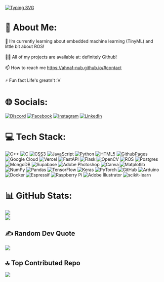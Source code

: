 [![Typing SVG](https://readme-typing-svg.demolab.com/?font=Fira+Code&pause=1000&width=1024&lines=Talk+is+cheap%2C+show+me+the+code.;A+commit+a+day+keeps+the+void+at+bay.&center=true&size=27&color=36bcf7)](https://git.io/typing-svg)
# 💫 About Me:
🌱 I’m currently learning about embedded machine learning (TinyML) and little bit about ROS!<br><br>👨‍💻 All of my projects are available at: definitely Github!<br><br>📫 How to reach me https://ahnaf-nub.github.io/#contact <br><br>⚡ Fun fact Life's greatn't :V

# 🌐 Socials:
[![Discord](https://img.shields.io/badge/Discord-%237289DA.svg?logo=discord&logoColor=white)](https://discord.gg/mein__kampf) [![Facebook](https://img.shields.io/badge/Facebook-%231877F2.svg?logo=Facebook&logoColor=white)](https://facebook.com/mirmdabidulhaq.ahnaf) [![Instagram](https://img.shields.io/badge/Instagram-%23E4405F.svg?logo=Instagram&logoColor=white)](https://instagram.com/ahnaf.4o4) [![LinkedIn](https://img.shields.io/badge/LinkedIn-%230077B5.svg?logo=linkedin&logoColor=white)](https://linkedin.com/in/mir-muhammad-abidul-haq-ahnaf-9871a9273/) 

# 💻 Tech Stack:
![C++](https://img.shields.io/badge/c++-%2300599C.svg?style=flat&logo=c%2B%2B&logoColor=white) ![C](https://img.shields.io/badge/c-%2300599C.svg?style=flat&logo=c&logoColor=white) ![CSS3](https://img.shields.io/badge/css3-%231572B6.svg?style=flat&logo=css3&logoColor=white) ![JavaScript](https://img.shields.io/badge/javascript-%23323330.svg?style=flat&logo=javascript&logoColor=%23F7DF1E) ![Python](https://img.shields.io/badge/python-3670A0?style=flat&logo=python&logoColor=ffdd54) ![HTML5](https://img.shields.io/badge/html5-%23E34F26.svg?style=flat&logo=html5&logoColor=white) ![GithubPages](https://img.shields.io/badge/github%20pages-121013?style=flat&logo=github&logoColor=white) ![Google Cloud](https://img.shields.io/badge/GoogleCloud-%234285F4.svg?style=flat&logo=google-cloud&logoColor=white) ![Vercel](https://img.shields.io/badge/vercel-%23000000.svg?style=flat&logo=vercel&logoColor=white) ![FastAPI](https://img.shields.io/badge/FastAPI-005571?style=flat&logo=fastapi) ![Flask](https://img.shields.io/badge/flask-%23000.svg?style=flat&logo=flask&logoColor=white) ![OpenCV](https://img.shields.io/badge/opencv-%23white.svg?style=flat&logo=opencv&logoColor=white) ![ROS](https://img.shields.io/badge/ros-%230A0FF9.svg?style=flat&logo=ros&logoColor=white) ![Postgres](https://img.shields.io/badge/postgres-%23316192.svg?style=flat&logo=postgresql&logoColor=white) ![MongoDB](https://img.shields.io/badge/MongoDB-%234ea94b.svg?style=flat&logo=mongodb&logoColor=white) ![Supabase](https://img.shields.io/badge/Supabase-3ECF8E?style=flat&logo=supabase&logoColor=white) ![Adobe Photoshop](https://img.shields.io/badge/adobe%20photoshop-%2331A8FF.svg?style=flat&logo=adobe%20photoshop&logoColor=white) ![Canva](https://img.shields.io/badge/Canva-%2300C4CC.svg?style=flat&logo=Canva&logoColor=white) ![Matplotlib](https://img.shields.io/badge/Matplotlib-%23ffffff.svg?style=flat&logo=Matplotlib&logoColor=black) ![NumPy](https://img.shields.io/badge/numpy-%23013243.svg?style=flat&logo=numpy&logoColor=white) ![Pandas](https://img.shields.io/badge/pandas-%23150458.svg?style=flat&logo=pandas&logoColor=white) ![TensorFlow](https://img.shields.io/badge/TensorFlow-%23FF6F00.svg?style=flat&logo=TensorFlow&logoColor=white) ![Keras](https://img.shields.io/badge/Keras-%23D00000.svg?style=flat&logo=Keras&logoColor=white) ![PyTorch](https://img.shields.io/badge/PyTorch-%23EE4C2C.svg?style=flat&logo=PyTorch&logoColor=white) ![GitHub](https://img.shields.io/badge/github-%23121011.svg?style=flat&logo=github&logoColor=white) ![Arduino](https://img.shields.io/badge/-Arduino-00979D?style=flat&logo=Arduino&logoColor=white) ![Docker](https://img.shields.io/badge/docker-%230db7ed.svg?style=flat&logo=docker&logoColor=white) ![Espressif](https://img.shields.io/badge/espressif-E7352C.svg?style=flat&logo=espressif&logoColor=white) ![Raspberry Pi](https://img.shields.io/badge/-RaspberryPi-C51A4A?style=flat&logo=Raspberry-Pi) ![Adobe Illustrator](https://img.shields.io/badge/adobe%20illustrator-%23FF9A00.svg?style=flat&logo=adobe%20illustrator&logoColor=white) ![scikit-learn](https://img.shields.io/badge/scikit--learn-%23F7931E.svg?style=flat&logo=scikit-learn&logoColor=white)
# 📊 GitHub Stats:
![](https://github-readme-stats.vercel.app/api?username=Ahnaf-nub&theme=tokyonight&hide_border=false&include_all_commits=true&count_private=true)<br/>
![](https://github-readme-streak-stats.herokuapp.com/?user=Ahnaf-nub&theme=tokyonight&hide_border=false)<br/>
## ✍️ Random Dev Quote
![](https://quotes-github-readme.vercel.app/api?type=horizontal&theme=tokyonight)
## 🔝 Top Contributed Repo
![](https://github-contributor-stats.vercel.app/api?username=Ahnaf-nub&limit=5&theme=tokyonight&combine_all_yearly_contributions=true)
